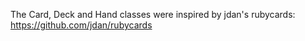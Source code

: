 The Card, Deck and Hand classes were inspired by jdan's rubycards: https://github.com/jdan/rubycards